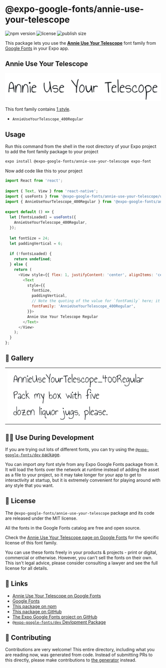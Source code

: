 # @expo-google-fonts/annie-use-your-telescope

![npm version](https://flat.badgen.net/npm/v/@expo-google-fonts/annie-use-your-telescope)
![license](https://flat.badgen.net/github/license/expo/google-fonts)
![publish size](https://flat.badgen.net/packagephobia/install/@expo-google-fonts/annie-use-your-telescope)

This package lets you use the [**Annie Use Your Telescope**](https://fonts.google.com/specimen/Annie+Use+Your+Telescope) font family from [Google Fonts](https://fonts.google.com/) in your Expo app.

## Annie Use Your Telescope

![Annie Use Your Telescope](./font-family.png)

This font family contains [1 style](#-gallery).

- `AnnieUseYourTelescope_400Regular`

## Usage

Run this command from the shell in the root directory of your Expo project to add the font family package to your project
```sh
expo install @expo-google-fonts/annie-use-your-telescope expo-font
```

Now add code like this to your project
```js
import React from 'react';

import { Text, View } from 'react-native';
import { useFonts } from '@expo-google-fonts/annie-use-your-telescope/useFonts';
import { AnnieUseYourTelescope_400Regular } from '@expo-google-fonts/annie-use-your-telescope/400Regular';

export default () => {
  let [fontsLoaded] = useFonts({
    AnnieUseYourTelescope_400Regular,
  });

  let fontSize = 24;
  let paddingVertical = 6;

  if (!fontsLoaded) {
    return undefined;
  } else {
    return (
      <View style={{ flex: 1, justifyContent: 'center', alignItems: 'center' }}>
        <Text
          style={{
            fontSize,
            paddingVertical,
            // Note the quoting of the value for `fontFamily` here; it expects a string!
            fontFamily: 'AnnieUseYourTelescope_400Regular',
          }}>
          Annie Use Your Telescope Regular
        </Text>
      </View>
    );
  }
};

```

## 🔡 Gallery


||||
|-|-|-|
|![AnnieUseYourTelescope_400Regular](.//400Regular/AnnieUseYourTelescope_400Regular.ttf.png)||||


## 👩‍💻 Use During Development

If you are trying out lots of different fonts, you can try using the [`@expo-google-fonts/dev` package](https://github.com/expo/google-fonts/tree/master/font-packages/dev#readme).

You can import *any* font style from any Expo Google Fonts package from it. It will load the fonts
over the network at runtime instead of adding the asset as a file to your project, so it may take longer
for your app to get to interactivity at startup, but it is extremely convenient
for playing around with any style that you want.

## 📖 License

The `@expo-google-fonts/annie-use-your-telescope` package and its code are released under the MIT license.

All the fonts in the Google Fonts catalog are free and open source.

Check the [Annie Use Your Telescope page on Google Fonts](https://fonts.google.com/specimen/Annie+Use+Your+Telescope) for the specific license of this font family.

You can use these fonts freely in your products & projects - print or digital, commercial or otherwise. However, you can't sell the fonts on their own. This isn't legal advice, please consider consulting a lawyer and see the full license for all details.

## 🔗 Links

- [Annie Use Your Telescope on Google Fonts](https://fonts.google.com/specimen/Annie+Use+Your+Telescope)
- [Google Fonts](https://fonts.google.com/)
- [This package on npm](https://www.npmjs.com/package/@expo-google-fonts/annie-use-your-telescope)
- [This package on GitHub](https://github.com/expo/google-fonts/tree/master/font-packages/annie-use-your-telescope)
- [The Expo Google Fonts project on GitHub](https://github.com/expo/google-fonts)
- [`@expo-google-fonts/dev` Devlopment Package](https://github.com/expo/google-fonts/tree/master/font-packages/dev)

## 🤝 Contributing

Contributions are very welcome! This entire directory, including what you are reading now, was generated from code. Instead of submitting PRs to this directly, please make contributions to [the generator](https://github.com/expo/google-fonts/tree/master/packages/generator) instead.
